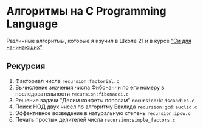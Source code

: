 # Алгоритмы на C Programming Language

Различные алгоритмы, которые я изучил в Школе 21 и в курсе ["Си для начинающих"](https://stepik.org/course/57680/syllabus)

## Рекурсия

1. Факториал числа `recursion:factorial.c`
1. Вычисление значения числа Фибоначчи по его номеру в последовательности `recursion:fibonacci.c`
1. Решение задачи "Делим конфеты пополам" `recursion:kidscandies.c`
1. Поиск НОД двух чисел по алгоритму Евклида `recursion:gcd:euclid.c`
1. Эффективное возведение в натуральную степень `recursion:ipow.c`
1. Печать простых делителей числа `recursion:simple_factors.c`